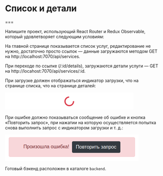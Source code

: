 # Список и детали

===

Напишите проект, использующий React Router и Redux Observable, который удовлетворяет следующим условиям:

На главной странице показывается список услуг, редактирование не нужно, достаточно просто ссылок — данные загружаются методом GET на http://localhost:7070/api/services.

При переходе по ссылке (/:id/details), загружаются детали услуги — GET на http://locahost:7070/api/services/:id.

При загрузке должен отображаться индикатор загрузки, что на странице списка, что на странице деталей:

![](./assets/spinner.png)

При ошибке должно показываться сообщение об ошибке и кнопка «Повторить запрос», при нажатии на которую осуществляется попытка снова выполнить запрос с индикатором загрузки и т. д.:

![](./assets/retry.png)

Готовый бэкенд расположен в каталоге `backend`.
